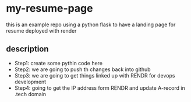 # my-resume-page
this is an example repo using a python flask to have a landing page for resume deployed with render

## description
- Step1: create some pythin code here
- Step2: we are going to push th changes back into github
- Step3: we are going to get things linked up with RENDR for devops development
- Step4: going to get the IP address form RENDR and update A-record in .tech  domain

